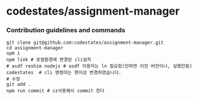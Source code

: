 # codestates/assignment-manager 



### Contribution guidelines and commands

```
git clone git@github.com:codestates/assignment-manager.git
cd assignment-manager
npm i
npm link # 로컬환경에 변경된 cli설치
# asdf reshim nodejs # asdf 이용자는 ln 필요함(안하면 이전 버전이나, 실행안됨)
codestates  # cli 명령어는 편이상 변경하였습니다.
# 수정
git add .
npm run commit # cz사용해서 commit 한다
```